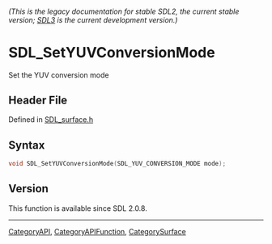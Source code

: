 ###### (This is the legacy documentation for stable SDL2, the current stable version; [SDL3](https://wiki.libsdl.org/SDL3/) is the current development version.)
# SDL_SetYUVConversionMode

Set the YUV conversion mode

## Header File

Defined in [SDL_surface.h](https://github.com/libsdl-org/SDL/blob/SDL2/include/SDL_surface.h)

## Syntax

```c
void SDL_SetYUVConversionMode(SDL_YUV_CONVERSION_MODE mode);

```

## Version

This function is available since SDL 2.0.8.

----
[CategoryAPI](CategoryAPI), [CategoryAPIFunction](CategoryAPIFunction), [CategorySurface](CategorySurface)

